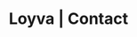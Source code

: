 ---
title: "Loyva | Contact"
meta_title: ""
description: "this is meta description"
draft: false

formContent:
    head: "Connect with Us"
    icon: "stars"
    title: "Get In Touch"
    subtitle: "Fill the form below to get connected with Loyva representative."
    button:
      enable: true
      label: "Send a Message"
imageContent:
  content: "Loyva has been instrumental in helping us transform from a paper based to a digital first company"
  name: LoyalHaus
  designation: "Operations Manager"
  image: "/images/portraits/11213.png"
---